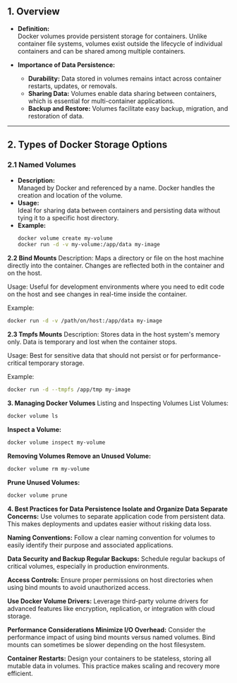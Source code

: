 ## 1. Overview

- **Definition:**  
  Docker volumes provide persistent storage for containers. Unlike container file systems, volumes exist outside the lifecycle of individual containers and can be shared among multiple containers.

- **Importance of Data Persistence:**  
  - **Durability:** Data stored in volumes remains intact across container restarts, updates, or removals.
  - **Sharing Data:** Volumes enable data sharing between containers, which is essential for multi-container applications.
  - **Backup and Restore:** Volumes facilitate easy backup, migration, and restoration of data.

---

## 2. Types of Docker Storage Options

### 2.1 Named Volumes
- **Description:**  
  Managed by Docker and referenced by a name. Docker handles the creation and location of the volume.
- **Usage:**  
  Ideal for sharing data between containers and persisting data without tying it to a specific host directory.
- **Example:**
  ```bash
  docker volume create my-volume
  docker run -d -v my-volume:/app/data my-image
  ```

**2.2 Bind Mounts**
Description:
Maps a directory or file on the host machine directly into the container. Changes are reflected both in the container and on the host.

Usage:
Useful for development environments where you need to edit code on the host and see changes in real-time inside the container.

Example:

```bash
docker run -d -v /path/on/host:/app/data my-image
```
**2.3 Tmpfs Mounts**
Description:
Stores data in the host system's memory only. Data is temporary and lost when the container stops.

Usage:
Best for sensitive data that should not persist or for performance-critical temporary storage.

Example:

```bash
docker run -d --tmpfs /app/tmp my-image
```

**3. Managing Docker Volumes**
Listing and Inspecting Volumes
List Volumes:

```bash
docker volume ls
```
**Inspect a Volume:**

```bash
docker volume inspect my-volume
```
**Removing Volumes
Remove an Unused Volume:**

```bash
docker volume rm my-volume
```
**Prune Unused Volumes:**

```bash
docker volume prune
```

**4. Best Practices for Data Persistence
Isolate and Organize Data
Separate Concerns:**
Use volumes to separate application code from persistent data. This makes deployments and updates easier without risking data loss.

**Naming Conventions:**
Follow a clear naming convention for volumes to easily identify their purpose and associated applications.

**Data Security and Backup
Regular Backups:**
Schedule regular backups of critical volumes, especially in production environments.

**Access Controls:**
Ensure proper permissions on host directories when using bind mounts to avoid unauthorized access.

**Use Docker Volume Drivers:**
Leverage third-party volume drivers for advanced features like encryption, replication, or integration with cloud storage.

**Performance Considerations
Minimize I/O Overhead:**
Consider the performance impact of using bind mounts versus named volumes. Bind mounts can sometimes be slower depending on the host filesystem.

**Container Restarts:**
Design your containers to be stateless, storing all mutable data in volumes. This practice makes scaling and recovery more efficient.